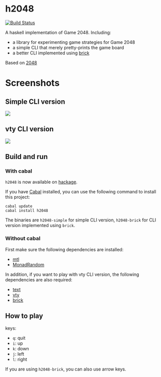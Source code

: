 # h2048

[![Build Status](https://travis-ci.org/Javran/h2048.svg?branch=master)](https://travis-ci.org/Javran/h2048)

A haskell implementation of Game 2048. Including:

* a library for experimenting game strategies for Game 2048
* a simple CLI that merely pretty-prints the game board
* a better CLI implemented using [brick](http://hackage.haskell.org/package/brick)

Based on [2048](https://github.com/gabrielecirulli/2048)

# Screenshots

## Simple CLI version

![](http://i.imgur.com/FS3tdLp.jpg)

## vty CLI version

![](http://i.imgur.com/twNDMeq.jpg)

## Build and run

### With cabal

`h2048` is now available on [hackage](http://hackage.haskell.org/package/h2048).

If you have [Cabal](http://www.haskell.org/cabal/) installed,
you can use the following command to install this project:

    cabal update
    cabal install h2048

The binaries are `h2048-simple` for simple CLI version, `h2048-brick` for CLI version
implemented using `brick`.

### Without cabal

First make sure the following dependencies are installed:

* [mtl](http://hackage.haskell.org/package/mtl)
* [MonadRandom](http://hackage.haskell.org/package/MonadRandom)

In addition, if you want to play with vty CLI version, the following dependencies
are also required:

* [text](http://hackage.haskell.org/package/text)
* [vty](http://hackage.haskell.org/package/vty)
* [brick](http://hackage.haskell.org/package/brick)

## How to play

keys:

* `q`: quit
* `i`: up
* `k`: down
* `j`: left
* `l`: right

If you are using `h2048-brick`, you can also use arrow keys.
